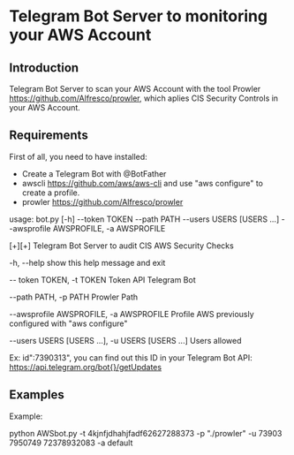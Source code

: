 # Telegram Bot Server to monitoring your AWS Account 

## Introduction

Telegram Bot Server to scan your AWS Account with the tool Prowler https://github.com/Alfresco/prowler, which aplies CIS Security Controls in your AWS Account.

## Requirements

First of all, you need to have installed:
 - Create a Telegram Bot with @BotFather
 - awscli https://github.com/aws/aws-cli and use "aws configure" to create a profile.
 - prowler https://github.com/Alfresco/prowler

  
usage: bot.py [-h] --token TOKEN --path PATH --users USERS [USERS ...]  --awsprofile AWSPROFILE, -a AWSPROFILE

[+][+] Telegram Bot Server to audit CIS AWS Security Checks

   -h, --help     show this help message and exit

  -- token TOKEN, -t TOKEN   Token API Telegram Bot

  --path PATH, -p PATH  Prowler Path

  --awsprofile AWSPROFILE, -a AWSPROFILE
                        Profile AWS previously configured with "aws configure"

  --users USERS [USERS ...], -u USERS [USERS ...]
                        Users allowed

Ex: id":7390313", you can find out this ID in your Telegram Bot API:
https://api.telegram.org/bot{}/getUpdates




## Examples

Example:

python AWSbot.py -t 4kjnfjdhahjfadf62627288373 -p "./prowler" -u 73903 7950749 72378932083 -a default 


